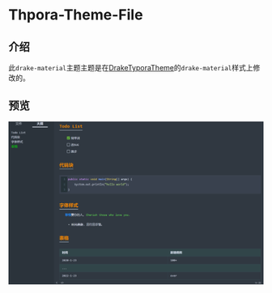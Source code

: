 # Thpora-Theme-File

## 介绍

此`drake-material`主题主题是在[DrakeTyporaTheme](https://github.com/liangjingkanji/DrakeTyporaTheme)的`drake-material`样式上修改的。

## 预览

![image-20221115232321848](img/README/image-20221115232321848.png)
